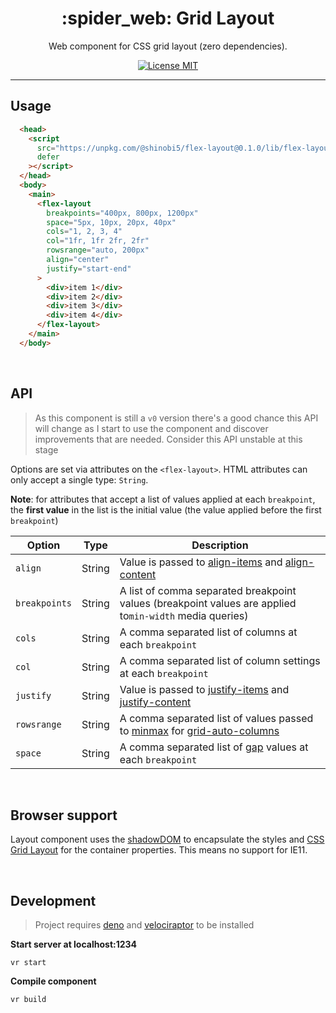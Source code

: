 <h1 align="center">:spider_web: Grid Layout</h1>

<p align="center">Web component for CSS grid layout (zero dependencies).</p>

<p align="center">
  <a href="https://opensource.org/licenses/MIT">
    <img src="https://img.shields.io/badge/license-MIT-rebeccapurple.svg?style=flat-square" alt="License MIT">
  </a>
</p>

<hr />

## Usage

```html
  <head>
    <script 
      src="https://unpkg.com/@shinobi5/flex-layout@0.1.0/lib/flex-layout.js" 
      defer 
    ></script>
  </head>
  <body>
    <main>
      <flex-layout 
        breakpoints="400px, 800px, 1200px"
        space="5px, 10px, 20px, 40px" 
        cols="1, 2, 3, 4" 
        col="1fr, 1fr 2fr, 2fr"
        rowsrange="auto, 200px"
        align="center"
        justify="start-end"
      >
        <div>item 1</div>
        <div>item 2</div>
        <div>item 3</div>
        <div>item 4</div>
      </flex-layout>
    </main>  
  </body>
```

<br />


## API

> As this component is still a `v0` version there's a good chance this API will change as I start to use the component and discover improvements that are needed. Consider this API unstable at this stage

Options are set via attributes on the `<flex-layout>`. HTML attributes can only accept a single type: `String`.

**Note**: for attributes that accept a list of values applied at each `breakpoint`, the **first value** in the list is the initial value (the value applied before the first `breakpoint`)

| Option | Type | Description |
|--------|--------|--------|
| `align`| String | Value is passed to [align-items](https://developer.mozilla.org/en-US/docs/Web/CSS/justify-items) and [align-content](https://developer.mozilla.org/en-US/docs/Web/CSS/align-content)
| `breakpoints`| String | A list of comma separated breakpoint values (breakpoint values are applied to`min-width` media queries)
| `cols`| String | A comma separated list of columns at each `breakpoint`
| `col`| String | A comma separated list of column settings at each `breakpoint`
| `justify`| String | Value is passed to [justify-items](https://developer.mozilla.org/en-US/docs/Web/CSS/justify-items) and [justify-content](https://developer.mozilla.org/en-US/docs/Web/CSS/justify-content)
| `rowsrange`| String | A comma separated list of values passed to [minmax](https://developer.mozilla.org/en-US/docs/Web/CSS/minmax) for [grid-auto-columns](https://developer.mozilla.org/en-US/docs/Web/CSS/grid-auto-columns)
| `space`| String | A comma separated list of [gap](https://developer.mozilla.org/en-US/docs/Web/CSS/gap) values at each `breakpoint`

<br />

## Browser support
Layout component uses the [shadowDOM](https://developer.mozilla.org/en-US/docs/Web/Web_Components/Using_shadow_DOM) to encapsulate the styles and [CSS Grid Layout](https://developer.mozilla.org/en-US/docs/Web/CSS/CSS_Grid_Layout) for the container properties. This means no support for IE11.

<br />

## Development
> Project requires [deno](https://deno.land/) and [velociraptor](https://github.com/umbopepato/velociraptor/) to be installed

**Start server at localhost:1234**
```
vr start
```

**Compile component**
```
vr build
```

